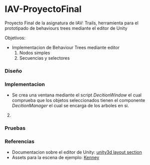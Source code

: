 # IAV-ProyectoFinal
Proyecto Final de la asignatura de IAV: Trails, herramienta para el prototipado de behaviours trees mediante el editor de Unity

Objetivos:
* Implementacion de Behaviour Trees mediante editor
  1. Nodos simples
  2. Secuencias y selectores

### Diseño

### Implementacion

- Se crea una ventana mediante el script _DecitionWindow_ el cual comprueba que los objetos seleccionados tienen el componente _DecitionManager_ el cual se encarga de los arboles en si.

2. 

### Pruebas

### Referencias
* Documentacion sobre el editor de Unity: [unity3d layout section](https://docs.unity3d.com/ScriptReference/GUILayout.html)
* Assets para la escena de ejemplo: [Kenney](https://www.kenney.nl/assets?q=3d)

